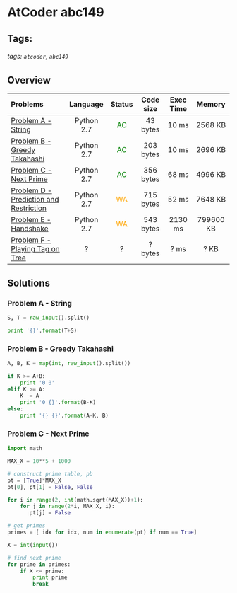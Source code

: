 # AtCoder abc149

## Tags:
###### tags: `atcoder`, `abc149`

## Overview
| Problems | Language  | Status | Code size | Exec Time | Memory |  
| :-------- | :--------: | :--------: | :--------: | :--------: | :--------: |
| [Problem A - String](https://atcoder.jp/contests/abc149/tasks/abc149_a) | Python 2.7 | <span style="color:green">AC</span> |  43 bytes |  10 ms |  2568 KB |
| [Problem B - Greedy Takahashi](https://atcoder.jp/contests/abc149/tasks/abc149_b) | Python 2.7 | <span style="color:green">AC</span> |  203 bytes |  10 ms |  2696 KB |
| [Problem C - Next Prime](https://atcoder.jp/contests/abc149/tasks/abc149_c) | Python 2.7 | <span style="color:green">AC</span> | 356  bytes |  68 ms |  4996 KB |
| [Problem D - Prediction and Restriction](https://atcoder.jp/contests/abc149/tasks/abc149_d) | Python 2.7 | <span style="color:orange"> WA </span> | 715 bytes | 52 ms | 7648 KB |
| [Problem E - Handshake](https://atcoder.jp/contests/abc149/tasks/abc149_e) | Python 2.7 | <span style="color:orange"> WA </span> | 543 bytes | 2130 ms | 799600 KB |
| [Problem F - Playing Tag on Tree](https://atcoder.jp/contests/abc149/tasks/abc149_f) | ? | ? | ? bytes | ? ms | ? KB |


## Solutions
### Problem A - String
```python
S, T = raw_input().split()

print '{}'.format(T+S)
```

### Problem B - Greedy Takahashi
```python
A, B, K = map(int, raw_input().split())

if K >= A+B:
    print '0 0'
elif K >= A:
    K -= A
    print '0 {}'.format(B-K)
else:
    print '{} {}'.format(A-K, B)
```

### Problem C - Next Prime
```python
import math

MAX_X = 10**5 + 1000

# construct prime table, pb
pt = [True]*MAX_X
pt[0], pt[1] = False, False

for i in range(2, int(math.sqrt(MAX_X))+1):
    for j in range(2*i, MAX_X, i):
       pt[j] = False

# get primes
primes = [ idx for idx, num in enumerate(pt) if num == True]

X = int(input())

# find next prime
for prime in primes:
    if X <= prime:
        print prime
        break
```
